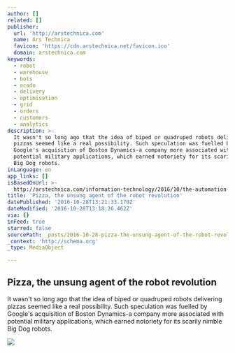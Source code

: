 ```yaml
---
author: []
related: []
publisher:
  url: 'http://arstechnica.com'
  name: Ars Technica
  favicon: 'https://cdn.arstechnica.net/favicon.ico'
  domain: arstechnica.com
keywords:
  - robot
  - warehouse
  - bots
  - ocado
  - delivery
  - optimisation
  - grid
  - orders
  - customers
  - analytics
description: >-
  It wasn't so long ago that the idea of biped or quadruped robots delivering
  pizzas seemed like a real possibility. Such speculation was fuelled by
  Google's acquisition of Boston Dynamics-a company more associated with
  potential military applications, which earned notoriety for its scarily nimble
  Big Dog robots.
inLanguage: en
app_links: []
isBasedOnUrl: >-
  http://arstechnica.com/information-technology/2016/10/the-automation-revolution/
title: 'Pizza, the unsung agent of the robot revolution'
datePublished: '2016-10-28T13:21:33.170Z'
dateModified: '2016-10-28T13:18:26.462Z'
via: {}
inFeed: true
starred: false
sourcePath: _posts/2016-10-28-pizza-the-unsung-agent-of-the-robot-revolution.md
_context: 'http://schema.org'
_type: MediaObject

---
```

<article style=""><h1>Pizza, the unsung agent of the robot revolution</h1><p>It wasn't so long ago that the idea of biped or quadruped robots delivering pizzas seemed like a real possibility. Such speculation was fuelled by Google's acquisition of Boston Dynamics-a company more associated with potential military applications, which earned notoriety for its scarily nimble Big Dog robots.</p><img src="https://cdn.arstechnica.net/wp-content/uploads/2016/10/car-factory-robots-1-760x380.jpg" /></article>